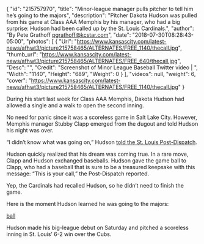 {
  "id": "215757970",
  "title": "Minor-league manager pulls pitcher to tell him he’s going to the majors",
  "description": "Pitcher Dakota Hudson was pulled from his game at Class AAA Memphis by his manager, who had a big surprise: Hudson had been called up by the St. Louis Cardinals.",
  "author": "By Pete Grathoff pgrathoff@kcstar.com",
  "date": "2018-07-30T08:28:43-05:00",
  "photos": [
    {
      "Url": "https://www.kansascity.com/latest-news/afhwt3/picture215758465/ALTERNATES/FREE_1140/thecall.jpg",
      "thumb_url": "https://www.kansascity.com/latest-news/afhwt3/picture215758465/ALTERNATES/FREE_640/thecall.jpg",
      "Desc": "",
      "Credit": "Screenshot of Minor League Baseball Twitter video | ",
      "Width": "1140",
      "Height": "689",
      "Weight": 0
    }
  ],
  "videos": null,
  "weight": 6,
  "cover": "https://www.kansascity.com/latest-news/afhwt3/picture215758465/ALTERNATES/FREE_1140/thecall.jpg"
}

<p>During his start last week for Class AAA Memphis, Dakota Hudson had allowed a single and a walk to open the second inning.</p><p>No need for panic since it was a scoreless game in Salt Lake City. However, Memphis manager Stubby Clapp emerged from the dugout and told Hudson his night was over.</p><p>“I didn’t know what was going on,” Hudson <a href="https://www.stltoday.com/sports/baseball/professional/hudson-passes-the-test-in-long-awaited-cardinals-debut/article_c3672ea4-51ae-5bf8-8c09-becccf03f56c.html" target="_blank">told the St. Louis Post-Dispatch</a>.</p><p>Hudson quickly realized that his dream was coming true. In a rare move, Clapp and Hudson exchanged baseballs. Hudson gave the game ball to Clapp, who had a baseball that is sure to be a treasured keepsake with this message: “This is your call,” the Post-Dispatch reported.</p><p>Yep, the Cardinals had recalled Hudson, so he didn’t need to finish the game.</p><p>Here is the moment Hudson learned he was going to the majors:</p><p> <a href="https://www.kansascity.com/latest-news/article215758435.ece" id="_3bc6992b-bfc8-4122-9183-745065b1d402">ball</a> </p><p>Hudson made his big-league debut on Saturday and pitched a scoreless inning in St. Louis’ 6-2 win over the Cubs.</p>

